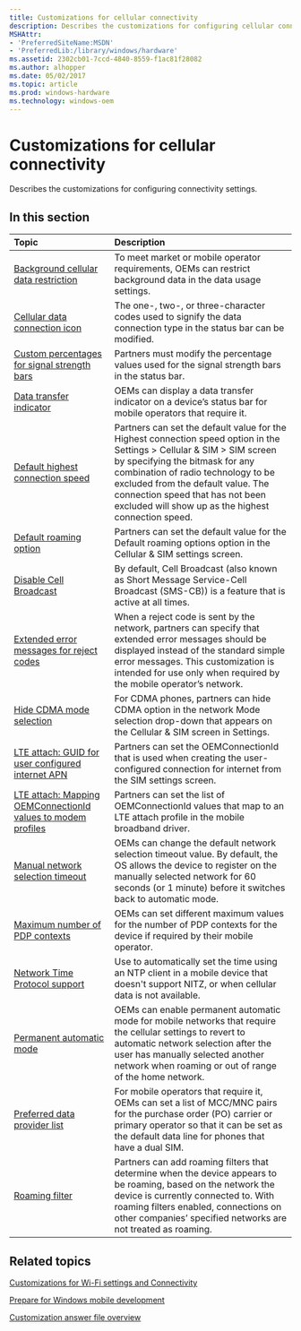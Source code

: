 ```yaml
---
title: Customizations for cellular connectivity
description: Describes the customizations for configuring cellular connectivity settings.
MSHAttr:
- 'PreferredSiteName:MSDN'
- 'PreferredLib:/library/windows/hardware'
ms.assetid: 2302cb01-7ccd-4840-8559-f1ac81f28082
ms.author: alhopper
ms.date: 05/02/2017
ms.topic: article
ms.prod: windows-hardware
ms.technology: windows-oem
---
```

# Customizations for cellular connectivity

Describes the customizations for configuring connectivity settings.

## In this section

| Topic                                 | Description                                                                                   |
|:--------------------------------------|:----------------------------------------------------------------------------------------------|
| [Background cellular data restriction](background-cellular-data-restriction,md)   | To meet market or mobile operator requirements, OEMs can restrict background data in the data usage settings. |
| [Cellular data connection icon](cellular-data-connection-icon.md) | The one-, two-, or three-character codes used to signify the data connection type in the status bar can be modified.  |
| [Custom percentages for signal strength bars](custom-percentages-for-signal-strength-bars.md) | Partners must modify the percentage values used for the signal strength bars in the status bar.   |
| [Data transfer indicator](data-transfer-indicator.md)     | OEMs can display a data transfer indicator on a device’s status bar for mobile operators that require it. |
| [Default highest connection speed](default-highest-connection-speed,md)   | Partners can set the default value for the Highest connection speed option in the Settings > Cellular & SIM > SIM screen by specifying the bitmask for any combination of radio technology to be excluded from the default value. The connection speed that has not been excluded will show up as the highest connection speed.   |
| [Default roaming option](default-roaming-option.md)   | Partners can set the default value for the Default roaming options option in the Cellular & SIM settings screen.  |
| [Disable Cell Broadcast](disable-cell-broadcast.md)   | By default, Cell Broadcast (also known as Short Message Service-Cell Broadcast (SMS-CB)) is a feature that is active at all times.    |
| [Extended error messages for reject codes](extended-error-messages-for-reject-codes.md)   | When a reject code is sent by the network, partners can specify that extended error messages should be displayed instead of the standard simple error messages. This customization is intended for use only when required by the mobile operator’s network.   |
| [Hide CDMA mode selection](hide-cdma-mode-selection.md)   | For CDMA phones, partners can hide CDMA option in the network Mode selection drop-down that appears on the Cellular & SIM screen in Settings. |
| [LTE attach: GUID for user configured internet APN](lte-attach-guid-for-user-configured-internet-apn.md)  | Partners can set the OEMConnectionId that is used when creating the user-configured connection for internet from the SIM settings screen. |
| [LTE attach: Mapping OEMConnectionId values to modem profiles](lte-attach-mapping-oemconnectionid-values-to-modem-profiles.md)    | Partners can set the list of OEMConnectionId values that map to an LTE attach profile in the mobile broadband driver. |
| [Manual network selection timeout](manual-network-selection-timeout.md)   | OEMs can change the default network selection timeout value. By default, the OS allows the device to register on the manually selected network for 60 seconds (or 1 minute) before it switches back to automatic mode.    |
| [Maximum number of PDP contexts](maximum-number-of-pdp-contexts.md)   | OEMs can set different maximum values for the number of PDP contexts for the device if required by their mobile operator. |
| [Network Time Protocol support](network-time-protocol-support.md) | Use to automatically set the time using an NTP client in a mobile device that doesn't support NITZ, or when cellular data is not available.   |
| [Permanent automatic mode](permanent-automatic-mode.md)   | OEMs can enable permanent automatic mode for mobile networks that require the cellular settings to revert to automatic network selection after the user has manually selected another network when roaming or out of range of the home network.   |
| [Preferred data provider list](preferred-data-provider-list.md)   | For mobile operators that require it, OEMs can set a list of MCC/MNC pairs for the purchase order (PO) carrier or primary operator so that it can be set as the default data line for phones that have a dual SIM.    |
| [Roaming filter](roaming-filter.md)   | Partners can add roaming filters that determine when the device appears to be roaming, based on the network the device is currently connected to. With roaming filters enabled, connections on other companies’ specified networks are not treated as roaming.    |

## Related topics

[Customizations for Wi-Fi settings and Connectivity](customizations-for-wifi-settings.md)

[Prepare for Windows mobile development](https://docs.microsoft.com/en-us/windows-hardware/manufacture/mobile/preparing-for-windows-mobile-development)

[Customization answer file overview](https://docs.microsoft.com/en-us/windows-hardware/customize/mobile/mcsf/customization-answer-file)